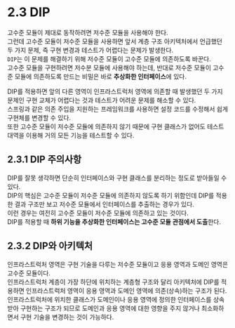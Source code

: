 # 2.3 DIP

고수준 모듈이 제대로 동작하려면 저수준 모듈을 사용해야 한다.  
그런데 고수준 모듈이 저수준 모듈을 사용하면 앞서 계층 구조 아키텍처에서 언급했던 두 가지 문제, 즉 구현 변경과 테스트가 어렵다는 문제가 발생한다.  
`DIP`는 이 문제를 해결하기 위해 저수준 모듈이 고수준 모듈에 의존하도록 바꾼다.  
고수준 모듈을 구현하려면 저수분 모듈에 사용해야 하는데, 반대로 저수준 모듈이 고수준 모듈에 의존하도록 만드는 비밀은 바로 **추상화한 인터페이스**에 있다.

DIP를 적용하면 앞의 다른 영역이 인프라스트럭처 영역에 의존할 때 발생했던 두 가지 문제인 구현 교체가 어렵다는 것과 테스트가 어려운 문제를 해소할 수 있다.  
스프링과 같은 의존 주입을 지원하는 프레임워크를 사용하면 설정 코드를 수정해서 쉽게 구현체를 변경할 수 있다.  
또한 고수준 모듈이 저수준 모듈에 의존하지 않기 때문에 구현 클래스가 없어도 테스트 대역을 이용해 거의 모든 기능을 테스트할 수 있다.

## 2.3.1 DIP 주의사항

DIP를 잘못 생각하면 단순히 인터페이스와 구현 클래스를 분리하는 정도로 받아들일 수 있다.  
DIP의 핵심은 고수준 모듈이 저수준 모듈에 의존하지 않도록 하기 위함인데 DIP를 적용한 결과 구조만 보고 저수준 모듈에서 인터페이스를 추출하는 경우가 있다.  
이런 경우는 여전히 고수준 모듈이 저수준 모듈에 의존하고 있는 것이다.  
DIP를 적용할 때 **하위 기능을 추상화한 인터페이스는 고수준 모듈 관점에서 도출**한다.

## 2.3.2 DIP와 아키텍처

인프라스트럭처 영역은 구현 기술을 다루는 저수준 모듈이고 응용 영역과 도메인 영역은 고수준 모듈이다.  
인프라스트럭처 계층이 가장 하단에 위치하는 계층형 구조와 달리 아키텍처에 DIP를 적용하면 인프라스트럭처 영역이 응용 영역과 도메인 영역에 의존(상속)하는 구조가 된다.  
인프라스트럭처에 위치한 클래스가 도메인이나 응용 영역에 정의한 인터페이스를 상속받아 구현하는 구조가 되므로 도메인과 응용 영역에 대한 영향을 주지 않거나 최소화하면서 구현 기술을 변경하는 것이 가능하다.
